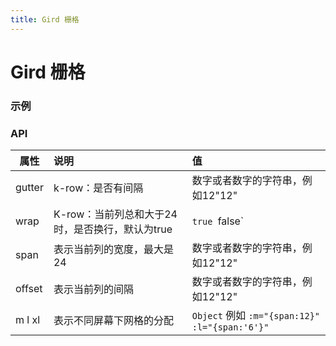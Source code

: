 ```yaml
---
title: Gird 栅格
---
```


# Gird 栅格
### 示例


<ClientOnly>
<gird-demo></gird-demo>
</ClientOnly>


### API
| 属性          | 说明           | 值  |
| ------------- |:-------------| :-----|
| gutter  |k-row：是否有间隔 | 数字或者数字的字符串，例如12"12" |
| wrap  |K-row：当前列总和大于24时，是否换行，默认为true   | `true `false` |
| span|表示当前列的宽度，最大是24|  数字或者数字的字符串，例如12"12"|
| offset  |表示当前列的间隔   |  数字或者数字的字符串，例如12"12"|
| m l xl |表示不同屏幕下网格的分配   | `Object` 例如 `:m="{span:12}" :l="{span:'6'}"`|
